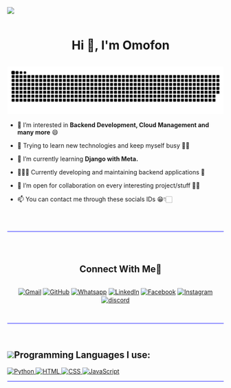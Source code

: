 <!--horizontal divider(gradiant)-->
<img src="https://user-images.githubusercontent.com/73097560/115834477-dbab4500-a447-11eb-908a-139a6edaec5c.gif">

<!--h1 without bottom border-->
<div id="user-content-toc">
  <ul align="center">
    <summary><h1 style="display: inline-block">Hi 👋, I'm Omofon</h1></summary>
  </ul>
</div>

<!--- snake -->
<div align="center">
  <img  src="https://github.com/1999AZZAR/1999AZZAR/blob/main/resources/img/grid-snake.svg"
       alt="snake" /></a>
</div>

<!--Intro start-->

- 👀 I’m interested in **Backend Development, Cloud Management and many more** 😄<br/>

- 🌱 Trying to learn new technologies and keep myself busy 🤵🏻 <br/>

- 🌱 I’m currently learning **Django with Meta.**

- 👨🏻‍💻 Currently developing and maintaining backend applications 📱</br>

- 💞️ I’m open for collaboration on every interesting project/stuff ✌🏻<br/>

- 📫 You can contact me through these socials IDs 😁👇🏻 <br/>

## <!--Intro end-->

</br>
<hr style="height:2px;#8080ffborder-width:0;border-radius: 5px;color:gray;background-color:#8080ff">
</br>

<!-- Connect with me -->
<!--h2 without bottom border-->
<div id="user-content-toc">
  <ul align="center">
    <summary><h2 style="display: inline-block">Connect With Me🤝</h2></summary>
  </ul>
</div>

<p align="center">
	<a href="mailto:abasiomofonudoh@gmail.com"><img img src="https://img.shields.io/badge/gmail-%23EA4335.svg?style=plastic&logo=gmail&logoColor=white" alt="Gmail" height="50" width="50"/></a>
	<a href="https://github.com/Omofon"><img src="https://img.shields.io/badge/github-%23181717.svg?style=plastic&logo=github&logoColor=white" alt="GitHub" height="50" width="50"/></a>
	<a href="https://wa.me/+2347019575109"><img src="https://img.shields.io/badge/whatsapp-%2325D366.svg?style=plastic&logo=whatsapp&logoColor=white" alt="Whatsapp" height="50" width="50"/></a>
	<a href="https://www.linkedin.com/in/abasiomofon-udoh-b2483a266/"><img src="https://img.shields.io/badge/linkedin-%230A66C2.svg?style=plastic&logo=linkedin&logoColor=white" alt="LinkedIn" height="50" width="50"/></a>
	<a href="https://web.facebook.com/profile.php?id=100087552244749"><img src="https://img.shields.io/badge/facebook-%231877F2.svg?style=plastic&logo=facebook&logoColor=white" alt="Facebook" height="50" width="50"/></a>
	<a href="https://www.instagram.com/omofon_u/?next=%2F"><img src="https://img.shields.io/badge/instagram-%23E4405F.svg?style=plastic&logo=instagram&logoColor=white" alt="Instagram" height="50" width="50"/></a>
	<a href="https://discord.gg/" target="blank"><img align="center" src="https://user-images.githubusercontent.com/88904952/234982627-019fd336-6248-453c-9b05-97c13fd1d207.png" alt="discord" height="50" width="50" /></a>
</p>

</br>
<hr style="height:2px;#8080ffborder-width:0;border-radius: 5px;color:gray;background-color:#8080ff">
</br>


<!------------------- Languages used by me ----------------------->

## <img src="https://media.giphy.com/media/iY8CRBdQXODJSCERIr/giphy.gif" width="30px">Programming Languages I use:

<a href="https://www.python.org/">
<img border="0" alt="Python" src="https://img.icons8.com/color//000000/python--v2.png"/>
</a>

<a href="https://html.com/#What_is_HTML">
<img border="0" alt="HTML" src="https://img.icons8.com/color/48/000000/html-5--v1.png"/>
</a>

<a href="https://en.wikipedia.org/wiki/CSS">
<img border="0" alt="CSS" src="https://img.icons8.com/color/48/000000/css3.png"/>
</a>

<a href="https://www.javascript.com/">
<img border="0" alt="JavaScript" src="https://img.icons8.com/color/50/000000/javascript--v1.png"/>
</a>

</br>
<hr style="height:2px;#8080ffborder-width:0;border-radius: 5px;color:gray;background-color:#8080ff">
</br>
